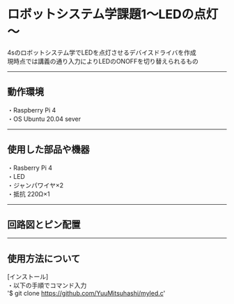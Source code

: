 # ロボットシステム学課題1～LEDの点灯～
4sのロボットシステム学でLEDを点灯させるデバイスドライバを作成  
現時点では講義の通り入力によりLEDのONOFFを切り替えられるもの  
***

## 動作環境
・Raspberry Pi 4  
・OS Ubuntu 20.04 sever
***

## 使用した部品や機器　　
・Rasberry Pi 4  
・LED  
・ジャンパワイヤ×2  
・抵抗 220Ω×1  
***

## 回路図とピン配置

***

## 使用方法について
[インストール]  
・以下の手順でコマンド入力  
 '$ git clone https://github.com/YuuMitsuhashi/myled.c'  


